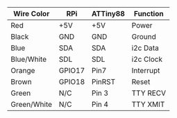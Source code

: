 | Wire Color  | RPi        | ATTiny88 | Function  | 
| ----------- | ---------- | -------- | --------- |
| Red         | +5V        | +5V      | Power     |
| Black       | GND        | GND      | Ground    |
| Blue        | SDA        | SDA      | i2c Data  |
| Blue/White  | SDL        | SDL      | i2c Clock |
| Orange      | GPIO17     | Pin7     | Interrupt |
| Brown       | GPIO18     | PinRST   | Reset     |
| Green       | N/C        | Pin 3    | TTY RECV  |
| Green/White | N/C        | Pin 4    | TTY XMIT  |